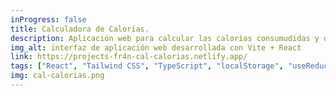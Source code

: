 ```yaml
---
inProgress: false
title: Calculadora de Calorías.
description: Aplicación web para calcular las calorias consumudidas y quemadas.
img_alt: interfaz de aplicación web desarrollada con Vite + React 
link: https://projects-fr4n-cal-calorias.netlify.app/
tags: ["React", "Tailwind CSS", "TypeScript", "localStorage", "useReducer"]
img: cal-calorias.png
---
```

